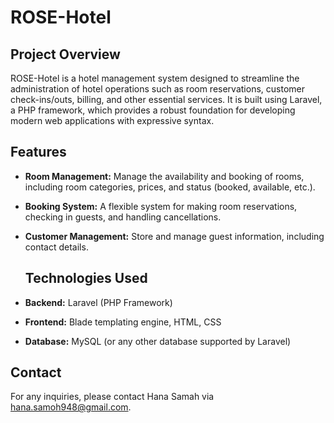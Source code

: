 # ROSE-Hotel

## Project Overview

ROSE-Hotel is a hotel management system designed to streamline the administration of hotel operations such as room reservations, customer check-ins/outs, billing, and other essential services. It is built using Laravel, a PHP framework, which provides a robust foundation for developing modern web applications with expressive syntax.

## Features

- **Room Management:** Manage the availability and booking of rooms, including room categories, prices, and status (booked, available, etc.).
- **Booking System:** A flexible system for making room reservations, checking in guests, and handling cancellations.
- **Customer Management:** Store and manage guest information, including contact details.

  ## Technologies Used
- **Backend:** Laravel (PHP Framework)
- **Frontend:** Blade templating engine, HTML, CSS
- **Database:** MySQL (or any other database supported by Laravel)

## Contact
For any inquiries, please contact Hana Samah via [hana.samoh948@gmail.com](mailto:hana.samoh948@gmail.com).




